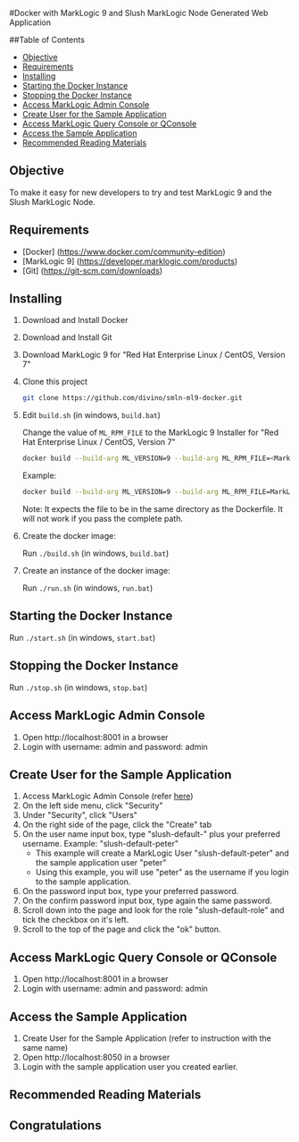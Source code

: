 #Docker with MarkLogic 9 and Slush MarkLogic Node Generated Web Application

##Table of Contents
 - [Objective](#objective)
 - [Requirements](#requirements)
 - [Installing](#installing)
 - [Starting the Docker Instance](#starting-the-docker-instance)
 - [Stopping the Docker Instance](#stopping-the-docker-instance)
 - [Access MarkLogic Admin Console](#access-markLogic-admin-console)
 - [Create User for the Sample Application](#create-user-for-the-sample-application)
 - [Access MarkLogic Query Console or QConsole](#access-markLogic-query-console-or-qconsole)
 - [Access the Sample Application](#access-the-sample-application)
 - [Recommended Reading Materials](#recommended-reading-materials)

## Objective

To make it easy for new developers to try and test MarkLogic 9 and the Slush MarkLogic Node.

## Requirements

* [Docker] (https://www.docker.com/community-edition)
* [MarkLogic 9] (https://developer.marklogic.com/products)
* [Git] (https://git-scm.com/downloads)

## Installing

1. Download and Install Docker
1. Download and Install Git
1. Download MarkLogic 9 for "Red Hat Enterprise Linux / CentOS, Version 7"
1. Clone this project
 
   ```bash
   git clone https://github.com/divino/smln-ml9-docker.git 
   ```  
 
1. Edit `build.sh` (in windows, `build.bat`)
   
   Change the value of `ML_RPM_FILE` to the MarkLogic 9 Installer for "Red Hat Enterprise Linux / CentOS, Version 7"
   ```bash
   docker build --build-arg ML_VERSION=9 --build-arg ML_RPM_FILE=<MarkLogic-Installer-Filename> --build-arg ML_ADMIN_USER=admin --build-arg ML_ADMIN_PASSWORD=admin --rm=true -t marklogic9 . 

   ```

   Example:
   ```bash
   docker build --build-arg ML_VERSION=9 --build-arg ML_RPM_FILE=MarkLogic-9.0-1.1.x86_64.rpm --build-arg ML_ADMIN_USER=admin --build-arg ML_ADMIN_PASSWORD=admin --rm=true -t marklogic9 . 

   ```
   
   Note:
   It expects the file to be in the same directory as the Dockerfile. It will not work if you pass the complete path.

1. Create the docker image:

   Run `./build.sh` (in windows, `build.bat`)   
   
1. Create an instance of the docker image:
   
   Run `./run.sh` (in windows, `run.bat`)   

## Starting the Docker Instance

   Run `./start.sh` (in windows, `start.bat`)

## Stopping the Docker Instance

   Run `./stop.sh` (in windows, `stop.bat`)
   
## Access MarkLogic Admin Console
   
1. Open http://localhost:8001 in a browser
1. Login with username: admin and password: admin
   
## Create User for the Sample Application   

1. Access MarkLogic Admin Console (refer [here](#access-markLogic-admin-console))
1. On the left side menu, click "Security"
1. Under "Security", click "Users"
1. On the right side of the page, click the "Create" tab
1. On the user name input box, type "slush-default-" plus your preferred username.
   Example: "slush-default-peter"
   * This example will create a MarkLogic User "slush-default-peter" and the sample application user "peter"
   * Using this example, you will use "peter" as the username if you login to the sample application.
1. On the password input box, type your preferred password.
1. On the confirm password input box, type again the same password.
1. Scroll down into the page and look for the role "slush-default-role" and tick the checkbox on it's left.   
1. Scroll to the top of the page and click the "ok" button.

## Access MarkLogic Query Console or QConsole   

1. Open http://localhost:8001 in a browser
1. Login with username: admin and password: admin

## Access the Sample Application

1. Create User for the Sample Application (refer to instruction with the same name)
1. Open http://localhost:8050 in a browser
1. Login with the sample application user you created earlier.

## Recommended Reading Materials

## Congratulations
